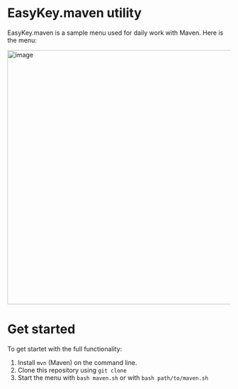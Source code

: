 # EasyKey.maven utility

EasyKey.maven is a sample menu used for daily work with Maven. Here is the menu:

<img width="574" alt="image" src="https://github.com/nschlimm/EasyKey.shellmenu/assets/876604/37f76f5e-55af-445a-987d-b2787473a057">

# Get started

To get startet with the full functionality:

1. Install `mvn` (Maven) on the command line.
2. Clone this repository using `git clone `
3. Start the menu with `bash maven.sh` or with `bash path/to/maven.sh`
